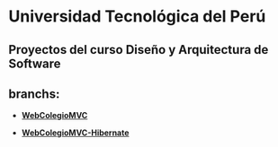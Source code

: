 # __Universidad Tecnológica del Perú__

## Proyectos del curso Diseño y Arquitectura de Software

## branchs:

* __[WebColegioMVC](https://github.com/christiancazu/diseno-y-arquitectura-de-software/tree/WebColegioMVC)__

* __[WebColegioMVC-Hibernate](https://github.com/christiancazu/diseno-y-arquitectura-de-software/tree/WebColegioMVC-Hibernate)__
